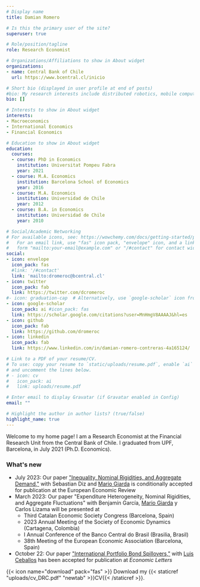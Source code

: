 ```yaml
---
# Display name
title: Damian Romero

# Is this the primary user of the site?
superuser: true

# Role/position/tagline
role: Research Economist

# Organizations/Affiliations to show in About widget
organizations:
- name: Central Bank of Chile
  url: https://www.bcentral.cl/inicio

# Short bio (displayed in user profile at end of posts)
#bio: My research interests include distributed robotics, mobile computing and programmable matter.
bio: []

# Interests to show in About widget
interests:
- Macroeconomics
- International Economics
- Financial Economics

# Education to show in About widget
education:
  courses:
  - course: PhD in Economics
    institution: Universitat Pompeu Fabra
    year: 2021
  - course: M.A. Economics
    institution: Barcelona School of Economics
    year: 2016
  - course: M.A. Economics
    institution: Universidad de Chile
    year: 2012
  - course: B.A. in Economics
    institution: Universidad de Chile
    year: 2010

# Social/Academic Networking
# For available icons, see: https://wowchemy.com/docs/getting-started/page-builder/#icons
#   For an email link, use "fas" icon pack, "envelope" icon, and a link in the
#   form "mailto:your-email@example.com" or "/#contact" for contact widget.
social:
- icon: envelope
  icon_pack: fas
  #link: '/#contact'
  link: 'mailto:dromeroc@bcentral.cl'
- icon: twitter
  icon_pack: fab
  link: https://twitter.com/dcromeroc
#- icon: graduation-cap  # Alternatively, use `google-scholar` icon from `ai` icon pack
- icon: google-scholar
  icon_pack: ai #icon_pack: fas
  link: https://scholar.google.com/citations?user=MnHmgV8AAAAJ&hl=es
- icon: github
  icon_pack: fab
  link: https://github.com/dromeroc
- icon: linkedin
  icon_pack: fab
  link: https://www.linkedin.com/in/damian-romero-contreras-4a165124/

# Link to a PDF of your resume/CV.
# To use: copy your resume to `static/uploads/resume.pdf`, enable `ai` icons in `params.toml`, 
# and uncomment the lines below.
# - icon: cv
#   icon_pack: ai
#   link: uploads/resume.pdf

# Enter email to display Gravatar (if Gravatar enabled in Config)
email: ""

# Highlight the author in author lists? (true/false)
highlight_name: true
---
```


Welcome to my home page! I am a Research Economist at the Financial Research Unit from the Central Bank of Chile. I graduated from UPF, Barcelona, in July 2021 (Ph.D. Economics).

### **What's new**
- July 2023: Our paper ["Inequality, Nominal Rigidities, and Aggregate Demand,"](https://www.bcentral.cl/documents/33528/133326/DTBC_929.pdf/86f2673b-4e3c-e093-10c9-4bef4792313f?t=1636037968157) with Sebastian Diz and [Mario Giarda](https://www.mariogiarda.com) is conditionally accepted for publication at the European Economic Review
- March 2023: Our paper "Expenditure Heterogeneity, Nominal Rigidities, and Aggregate Fluctuations" with Benjamín García, [Mario Giarda](https://www.mariogiarda.com) y Carlos Lizama will be presented at 
  * Third Catalan Economic Society Congress (Barcelona, Spain)
  * 2023 Annual Meeting  of the Society of Economic Dynamics (Cartagena, Colombia)
  * I Annual Conference of the Banco Central do Brasil (Brasilia, Brasil)
  * 38th Meeting of the European Economic Association (Barcelona, Spain)
- October 22: Our paper ["International Portfolio Bond Spillovers,"](https://www.sciencedirect.com/science/article/pii/S0165176522003214) with [Luis Ceballos](https://www.luisceballoss.com) 
has been accepted for publication at *Economic Letters*

{{< icon name="download" pack="fas" >}} Download my {{< staticref "uploads/cv_DRC.pdf" "newtab" >}}CV{{< /staticref >}}.
